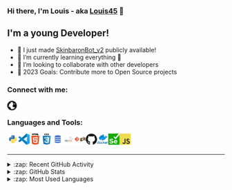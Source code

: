 ### Hi there, I'm Louis - aka [Louis45][website] 👋 

## I'm a young Developer!

- 🔭 I just made [SkinbaronBot_v2](https://github.com/Luois45/SkinbaronBot_v2) publicly available!
- 🌱 I’m currently learning everything 🤣
- 👯 I’m looking to collaborate with other developers
- 🥅 2023 Goals: Contribute more to Open Source projects

### Connect with me:

[<img align="left" alt="linktree.louis45.de" width="22px" src="https://raw.githubusercontent.com/iconic/open-iconic/master/svg/globe.svg" />][website]

<br />

### Languages and Tools:

[<img align="left" alt="Python" width="26px" src="https://raw.githubusercontent.com/github/explore/80688e429a7d4ef2fca1e82350fe8e3517d3494d/topics/python/python.png" />](https://github.com/topics/python)
[<img align="left" alt="Visual Studio Code" width="26px" src="https://raw.githubusercontent.com/github/explore/bbd48b997e8d0bef63f676eca4da5e1f76487b56/topics/visual-studio-code/visual-studio-code.png" />](https://github.com/topics/visual-studio-code)
[<img align="left" alt="HTML" width="26px" src="https://raw.githubusercontent.com/github/explore/80688e429a7d4ef2fca1e82350fe8e3517d3494d/topics/html/html.png" />](https://github.com/topics/html)
[<img align="left" alt="CSS" width="26px" src="https://raw.githubusercontent.com/github/explore/80688e429a7d4ef2fca1e82350fe8e3517d3494d/topics/css/css.png" />](https://github.com/topics/css)
[<img align="left" alt="SQL" width="26px" src="https://raw.githubusercontent.com/github/explore/80688e429a7d4ef2fca1e82350fe8e3517d3494d/topics/sql/sql.png" />](https://github.com/topics/sql)
[<img align="left" alt="MySQL" width="26px" src="https://raw.githubusercontent.com/github/explore/80688e429a7d4ef2fca1e82350fe8e3517d3494d/topics/mysql/mysql.png" />](https://github.com/topics/mysql)
[<img align="left" alt="Git" width="26px" src="https://raw.githubusercontent.com/github/explore/80688e429a7d4ef2fca1e82350fe8e3517d3494d/topics/git/git.png" />](https://github.com/topics/git)
[<img align="left" alt="GitHub" width="26px" src="https://raw.githubusercontent.com/github/explore/78df643247d429f6cc873026c0622819ad797942/topics/github/github.png" />](https://github.com/topics/github)
[<img align="left" alt="GitHub" width="26px" src="https://raw.githubusercontent.com/github/explore/80688e429a7d4ef2fca1e82350fe8e3517d3494d/topics/docker/docker.png" />](https://github.com/topics/docker)
[<img align="left" alt="Selenium" width="26px" src="https://raw.githubusercontent.com/github/explore/6c7084bb772f6fabaae377f5ae4a607594234ee6/topics/selenium/selenium.png" />](https://github.com/topics/selenium)
[<img align="left" alt="JavaScript" width="26px" src="https://raw.githubusercontent.com/github/explore/80688e429a7d4ef2fca1e82350fe8e3517d3494d/topics/javascript/javascript.png" />](https://github.com/topics/javascript)

<br />
<br />

---

<details>
  <summary>:zap: Recent GitHub Activity</summary>
  
<!--START_SECTION:activity-->
1. ❗ Opened issue [#1](https://github.com/CoderxMax/Dll-Injector-EAC-BAC-VANGUARD/issues/1) in [CoderxMax/Dll-Injector-EAC-BAC-VANGUARD](https://github.com/CoderxMax/Dll-Injector-EAC-BAC-VANGUARD)
2. 🔒 Closed issue [#1](https://github.com/Luois45/roblox-fishing-simulator-bot/issues/1) in [Luois45/roblox-fishing-simulator-bot](https://github.com/Luois45/roblox-fishing-simulator-bot)
3. 🎉 Merged PR [#65](https://github.com/Luois45/DiscordShopBot/pull/65) in [Luois45/DiscordShopBot](https://github.com/Luois45/DiscordShopBot)
4. 🎉 Merged PR [#69](https://github.com/Luois45/DiscordShopBot/pull/69) in [Luois45/DiscordShopBot](https://github.com/Luois45/DiscordShopBot)
5. 🗣 Commented on [#67](https://github.com/Luois45/DiscordShopBot/issues/67#issuecomment-1792399232) in [Luois45/DiscordShopBot](https://github.com/Luois45/DiscordShopBot)
6. 🔒 Closed issue [#67](https://github.com/Luois45/DiscordShopBot/issues/67) in [Luois45/DiscordShopBot](https://github.com/Luois45/DiscordShopBot)
7. 🗣 Commented on [#1](https://github.com/Luois45/roblox-starving-artists-bot/pull/1#issuecomment-1792394766) in [Luois45/roblox-starving-artists-bot](https://github.com/Luois45/roblox-starving-artists-bot)
8. 🗣 Commented on [#1](https://github.com/Luois45/VRC-OSCStuff/pull/1#issuecomment-1792392447) in [Luois45/VRC-OSCStuff](https://github.com/Luois45/VRC-OSCStuff)
9. 🗣 Commented on [#4](https://github.com/timagr615/dmarket_bot/issues/4#issuecomment-1792390459) in [timagr615/dmarket_bot](https://github.com/timagr615/dmarket_bot)
10. 🎉 Merged PR [#70](https://github.com/Luois45/DiscordShopBot/pull/70) in [Luois45/DiscordShopBot](https://github.com/Luois45/DiscordShopBot)
<!--END_SECTION:activity-->
  
</details>

<details>
  <summary>:zap: GitHub Stats</summary>
  <a href="https://github.com/Luois45?tab=repositories">
    <img align="center" alt="Louis45's GitHub Stats" src="https://github-readme-stats.vercel.app/api?username=Luois45&count_private=true&theme=tokyonight&show_icons=true" />
  </a>
</details>

<details>
  <summary>:zap: Most Used Languages</summary>
  <a href="https://github.com/Luois45?tab=repositories">
    <img align="center" alt="Louis45's Most Used Languages" src="https://github-readme-stats.vercel.app/api/top-langs/?username=Luois45&count_private=true&theme=tokyonight&layout=compact" />
  </a>
</details>

[website]: https://linktree.louis45.de/
